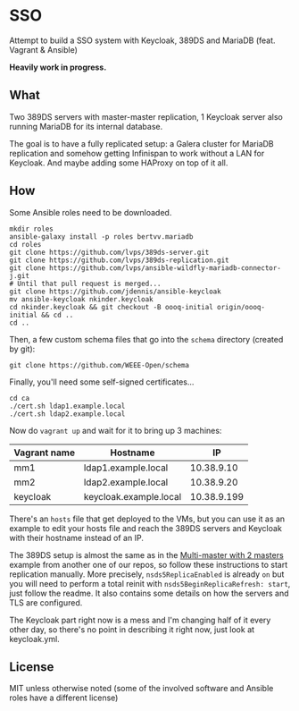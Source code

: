 # SSO

Attempt to build a SSO system with Keycloak, 389DS and MariaDB (feat. Vagrant & Ansible)

**Heavily work in progress.**

## What

Two 389DS servers with master-master replication, 1 Keycloak server also running
MariaDB for its internal database.

The goal is to have a fully replicated setup: a Galera cluster for MariaDB
replication and somehow getting Infinispan to work without a LAN for Keycloak.
And maybe adding some HAProxy on top of it all.

## How

Some Ansible roles need to be downloaded.

```shell
mkdir roles
ansible-galaxy install -p roles bertvv.mariadb
cd roles
git clone https://github.com/lvps/389ds-server.git
git clone https://github.com/lvps/389ds-replication.git
git clone https://github.com/lvps/ansible-wildfly-mariadb-connector-j.git
# Until that pull request is merged...
git clone https://github.com/jdennis/ansible-keycloak
mv ansible-keycloak nkinder.keycloak
cd nkinder.keycloak && git checkout -B oooq-initial origin/oooq-initial && cd ..
cd ..
```

Then, a few custom schema files that go into the `schema` directory (created
by git):

```shell
git clone https://github.com/WEEE-Open/schema
```

Finally, you'll need some self-signed certificates...

```shell
cd ca
./cert.sh ldap1.example.local
./cert.sh ldap2.example.local
```

Now do `vagrant up` and wait for it to bring up 3 machines:

| Vagrant name | Hostname               | IP          |
|--------------|------------------------|-------------|
| mm1          | ldap1.example.local    | 10.38.9.10  |
| mm2          | ldap2.example.local    | 10.38.9.20  |
| keycloak     | keycloak.example.local | 10.38.9.199 |

There's an `hosts` file that get deployed to the VMs, but you can use it as
an example to edit your hosts file and reach the 389DS servers and Keycloak
with their hostname instead of an IP.

The 389DS setup is almost the same as in the [Multi-master with 2 masters](https://github.com/lvps/389ds-examples/#multi-master-with-2-masters)
example from another one of our repos, so follow these instructions to start
replication manually. More precisely, `nsds5ReplicaEnabled` is already `on`
but you will need to perform a total reinit with `nsds5BeginReplicaRefresh: start`,
just follow the readme. It also contains some details on how the servers and TLS
are configured.

The Keycloak part right now is a mess and I'm changing half of it every other
day, so there's no point in describing it right now, just look at keycloak.yml.

## License

MIT unless otherwise noted (some of the involved software and Ansible roles have a different license)

